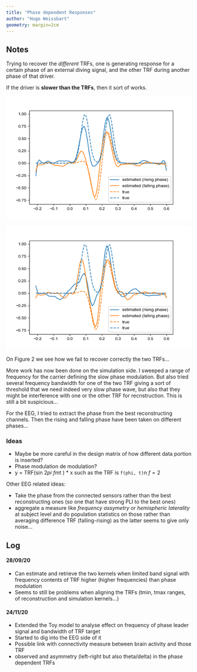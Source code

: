```yaml
---
title: "Phase dependent Responses"
author: "Hugo Weissbart"
geometry: margin=2cm
---
```


## Notes

Trying to recover the _different_ TRFs, one is generating response for a certain phase of an external diving signal, and the other TRF during another phase of that driver.

If the driver is **slower than the TRFs**, then it sort of works.

![TRFs fast enough](/assets/TRFs_2PhaseSet.png)

![TRFs to slow (or driver to fast)](/assets/TRFs_2PhaseSet_fastDriver.png)

On Figure 2 we see how we fail to recover correctly the two TRFs...

More work has now been done on the simulation side. I sweeped a range of frequency for the carrier defining the slow phase modulation. But also
tried several frequency bandwidth for one of the two TRF giving a sort of threshold that we need indeed very slow phase wave, but also that they might be interference
with one or the other TRF for recnstruction. This is still a bit suspicious...

For the EEG, I tried to extract the phase from the best reconstructing channels. Then the rising and falling phase have been taken on different phases...

### Ideas

- Maybe be more careful in the design matrix of how different data portion is inserted?
- Phase modulation de modulation?
- y = TRF(sin 2*pi fm*t ) * x such as the TRF is `f(phi, t)`n $f=2$

Other EEG related ideas:
- Take the phase from the connected sensors rather than the best reconstructing ones (so one that have strong PLI to the best ones)
- aggregate a measure like _frequency assymetry_ or _hemispheric laterality_ at subject level and do population statistics on those rather than averaging difference TRF (falling-rising) as the latter seems to give only noise...

## Log

#### 28/09/20

* Can estimate and retrieve the two kernels when limited band signal with frequency contents of TRF higher (higher frequencies) than phase modulation
* Seems to still be problems when aligning the TRFs (tmin, tmax ranges, of reconstruction and simulation kernels...)

#### 24/11/20

* Extended the Toy model to analyse effect on frequency of phase leader signal and bandwidth of TRF target
* Started to dig into the EEG side of it
* Possible link with connectivity measure between brain activity and those TRF
* observed and asymmetry (left-right but also theta/delta) in the phase dependent TRFs

